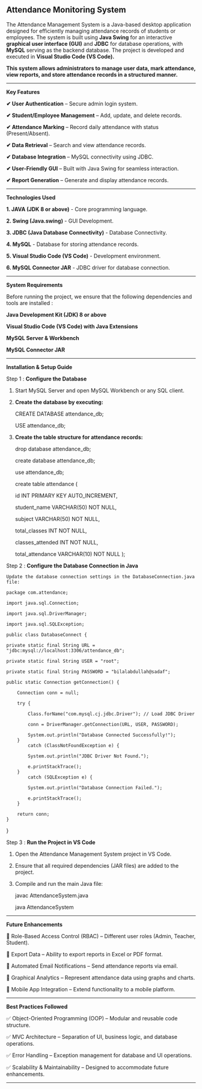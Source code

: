 

## Attendance Monitoring System



The Attendance Management System is a Java-based desktop application designed for efficiently managing attendance records of students or employees. The system is built using **Java Swing** for an interactive 
**graphical user interface (GUI)** and **JDBC** for database operations, with **MySQL** serving as the backend database. The project is developed and executed in **Visual Studio Code (VS Code).**

**This system allows administrators to manage user data, mark attendance, view reports, and store attendance records in a structured manner.**


---

**Key Features**

**✔ User Authentication** – Secure admin login system.

**✔ Student/Employee Management** – Add, update, and delete records.

**✔ Attendance Marking** – Record daily attendance with status (Present/Absent).

**✔ Data Retrieval** – Search and view attendance records.

**✔ Database Integration** – MySQL connectivity using JDBC.

**✔ User-Friendly GUI** – Built with Java Swing for seamless interaction.

**✔ Report Generation** – Generate and display attendance records.


---

**Technologies Used** 

 **1.  JAVA (JDK 8 or above)** - Core programming language. 
 
 **2. Swing (Java.swing)** - GUI Development.
 
 **3. JDBC (Java Database Connectivity)** - Database Connectivity.
 
 **4. MySQL** - Database for storing attendance records.
 
 **5. Visual Studio Code (VS Code)** - Development environment. 
 
 **6. MySQL Connector JAR**  - JDBC driver for database connection. 

---

**System Requirements**

Before running the project, we ensure that the following dependencies and tools are installed :

**Java Development Kit (JDK) 8 or above**

**Visual Studio Code (VS Code) with Java Extensions**

**MySQL Server & Workbench**

**MySQL Connector JAR**



---

**Installation & Setup Guide**

Step 1 : **Configure the Database**

1. Start MySQL Server and open MySQL Workbench or any SQL client.


2. **Create the database by executing:**

     CREATE DATABASE attendance_db;  

     USE attendance_db;


4. **Create the table structure for attendance records:**

    drop database attendance_db;

    create database  attendance_db;

    use attendance_db;

    create table attendance (
	
    id INT PRIMARY KEY AUTO_INCREMENT,
    
    student_name VARCHAR(50) NOT NULL,
    
    subject VARCHAR(50) NOT NULL,
    
    total_classes INT NOT NULL,
    
    classes_attended INT NOT NULL,
    
    total_attendance VARCHAR(10) NOT NULL );



Step 2 : **Configure the Database Connection in Java**

    Update the database connection settings in the DatabaseConnection.java file:

    package com.attendance;

    import java.sql.Connection;

    import java.sql.DriverManager;

    import java.sql.SQLException;

    public class DatabaseConnect {
    
    private static final String URL = "jdbc:mysql://localhost:3306/attendance_db";
   
    private static final String USER = "root";
    
    private static final String PASSWORD = "bilalabdullah@sadaf";

    public static Connection getConnection() {
       
        Connection conn = null;
        
        try {
           
            Class.forName("com.mysql.cj.jdbc.Driver"); // Load JDBC Driver
            
            conn = DriverManager.getConnection(URL, USER, PASSWORD);
            
            System.out.println("Database Connected Successfully!");
        } 
            catch (ClassNotFoundException e) {
            
            System.out.println("JDBC Driver Not Found.");
            
            e.printStackTrace();
        }   
            catch (SQLException e) {
            
            System.out.println("Database Connection Failed.");
            
            e.printStackTrace();
        }
        
        return conn;
    }
}



Step 3 : **Run the Project in VS Code**

1. Open the Attendance Management System project in VS Code.


2. Ensure that all required dependencies (JAR files) are added to the project.


3. Compile and run the main Java file:

     javac AttendanceSystem.java  

     java AttendanceSystem


---

**Future Enhancements**

🔹 Role-Based Access Control (RBAC) – Different user roles (Admin, Teacher, Student).

🔹 Export Data – Ability to export reports in Excel or PDF format.

🔹 Automated Email Notifications – Send attendance reports via email.

🔹 Graphical Analytics – Represent attendance data using graphs and charts.

🔹 Mobile App Integration – Extend functionality to a mobile platform.


---

**Best Practices Followed**

✅ Object-Oriented Programming (OOP) – Modular and reusable code structure.

✅ MVC Architecture – Separation of UI, business logic, and database operations.

✅ Error Handling – Exception management for database and UI operations.

✅ Scalability & Maintainability – Designed to accommodate future enhancements.


---
